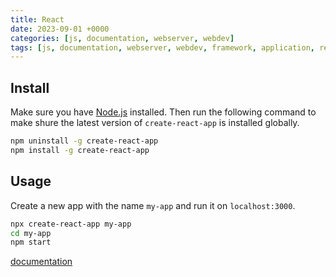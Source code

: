 ```yaml
---
title: React
date: 2023-09-01 +0000
categories: [js, documentation, webserver, webdev]
tags: [js, documentation, webserver, webdev, framework, application, react]
---
```


## Install

Make sure you have [Node.js](https://nodejs.org/en/) installed. Then run the following command to make shure the latest version of `create-react-app` is installed globally.

```bash
npm uninstall -g create-react-app
npm install -g create-react-app
```

## Usage

Create a new app with the name `my-app` and run it on `localhost:3000`.

```bash
npx create-react-app my-app
cd my-app
npm start
```

[documentation](https://create-react-app.dev/docs/getting-started)
